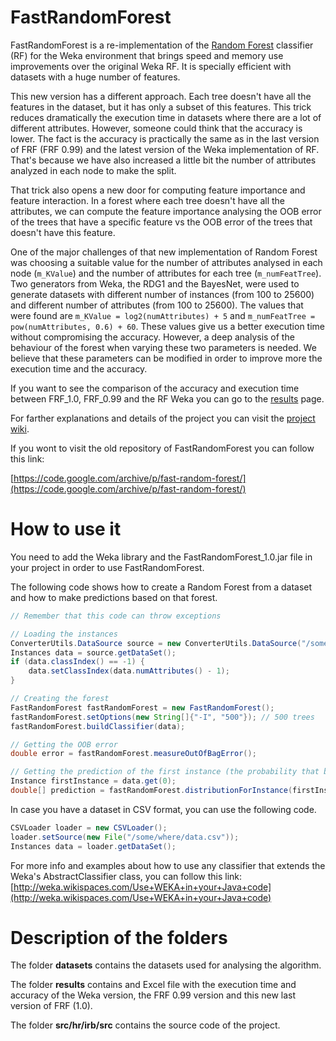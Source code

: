 # FastRandomForest

FastRandomForest is a re-implementation of the [Random Forest](https://www.stat.berkeley.edu/~breiman/RandomForests/cc_home.htm) 
classifier (RF) for the Weka environment that brings speed and memory use improvements over the original Weka RF.
It is specially efficient with datasets with a huge number of features.

This new version has a different approach. Each tree doesn't have all the features in the dataset, but it has
only a subset of this features. This trick reduces dramatically the execution time in datasets where there are
a lot of different attributes. However, someone could think that the accuracy is lower. The fact is the accuracy
is practically the same as in the last version of FRF (FRF 0.99) and the latest version of the Weka implementation
of RF. That's because we have also increased a little bit the number of attributes analyzed in each node to
make the split.

That trick also opens a new door for computing feature importance and feature interaction. In a forest where
each tree doesn't have all the attributes, we can compute the feature importance analysing the OOB error of 
the trees that have a specific feature vs the OOB error of the trees that doesn't have this feature.

One of the major challenges of that new implementation of Random Forest was choosing a suitable value for the
number of attributes analysed in each node (`m_KValue`) and the number of attributes for each tree 
(`m_numFeatTree`). Two generators from Weka, the RDG1 and the BayesNet, were used to generate datasets with
different number of instances (from 100 to 25600) and different number of attributes (from 100 to 25600).
The values that were found are `m_KValue = log2(numAttributes) + 5` and 
`m_numFeatTree = pow(numAttributes, 0.6) + 60`. These values give us a better execution time without compromising
the accuracy. However, a deep analysis of the behaviour of the forest when varying these two parameters is
needed. We believe that these parameters can be modified in order to improve more the execution time and the
accuracy.

If you want to see the comparison of the accuracy and execution time between FRF_1.0, FRF_0.99 and the RF Weka you can
go to the [results](https://github.com/jordipiqueselles/FastRandomForest/wiki/Results) page.

For farther explanations and details of the project you can visit the 
[project wiki](https://github.com/jordipiqueselles/FastRandomForest/wiki).

If you wont to visit the old repository of FastRandomForest you can follow this link:

[https://code.google.com/archive/p/fast-random-forest/](https://code.google.com/archive/p/fast-random-forest/)

# How to use it

You need to add the Weka library and the FastRandomForest_1.0.jar file in your project in order to use FastRandomForest.

The following code shows how to create a Random Forest from a dataset and how to make predictions based on that 
forest.

```java
// Remember that this code can throw exceptions

// Loading the instances
ConverterUtils.DataSource source = new ConverterUtils.DataSource("/some/where/data.arff");
Instances data = source.getDataSet();
if (data.classIndex() == -1) {
    data.setClassIndex(data.numAttributes() - 1);
}

// Creating the forest
FastRandomForest fastRandomForest = new FastRandomForest();
fastRandomForest.setOptions(new String[]{"-I", "500"}); // 500 trees
fastRandomForest.buildClassifier(data);

// Getting the OOB error
double error = fastRandomForest.measureOutOfBagError();

// Getting the prediction of the first instance (the probability that belongs to a certain class)
Instance firstInstance = data.get(0);
double[] prediction = fastRandomForest.distributionForInstance(firstInstance);
```

In case you have a dataset in CSV format, you can use the following code.

```java
CSVLoader loader = new CSVLoader();
loader.setSource(new File("/some/where/data.csv"));
Instances data = loader.getDataSet();
```

For more info and examples about how to use any classifier that extends the Weka's AbstractClassifier class,
you can follow this link: 
[http://weka.wikispaces.com/Use+WEKA+in+your+Java+code](http://weka.wikispaces.com/Use+WEKA+in+your+Java+code)

# Description of the folders

The folder **datasets** contains the datasets used for analysing the algorithm.

The folder **results** contains and Excel file with the execution time and accuracy of the Weka version, 
the FRF 0.99 version and this new last version of FRF (1.0).

The folder **src/hr/irb/src** contains the source code of the project.

